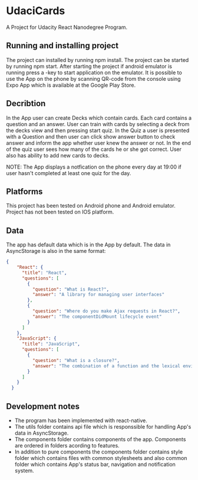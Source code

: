 # UdaciCards
A Project for Udacity React Nanodegree Program.

## Running and installing project
The project can installed by running npm install. The project can be started by running npm start. After starting the project if android emulator is running press a -key to start application on the emulator. It is possible to use the App on the phone by scanning QR-code from the console using Expo App which is available at the Google Play Store.

## Decribtion
In the App user can create Decks which contain cards. Each card contains a question and an answer. User can train with cards by selecting a deck from the decks view and then pressing start quiz. In the Quiz a user is presented with a Question and then user can click show answer button to check answer and inform the app whether user knew the answer or not. In the end of the quiz user sees how many of the cards he or she got correct. User also has ability to add new cards to decks.

NOTE: The App displays a notfication on the phone every day at 19:00 if user hasn't completed at least one quiz for the day.

## Platforms
This project has been tested on Android phone and Android emulator. Project has not been tested on IOS platform.

## Data
The app has default data which is in the App by default. The data in AsyncStorage is also in the same format:
```json
{
    "React": {
      "title": "React",
      "questions": [
        {
          "question": "What is React?",
          "answer": "A library for managing user interfaces"
        },
        {
          "question": "Where do you make Ajax requests in React?",
          "answer": "The componentDidMount lifecycle event"
        }
      ]
    },
    "JavaScript": {
      "title": "JavaScript",
      "questions": [
        {
          "question": "What is a closure?",
          "answer": "The combination of a function and the lexical environment within which that function was declared."
        }
      ]
    }
  }
```

## Development notes
* The program has been implemented with react-native.
* The utils folder contains api file which is responssible for handling App's data in AsyncStorage.
* The components folder contains components of the app. Components are ordered in folders acording to features.
* In addition to pure components the components folder contains style folder which contains files with common stylesheets and also common folder which contains App's status bar, navigation and notification system.